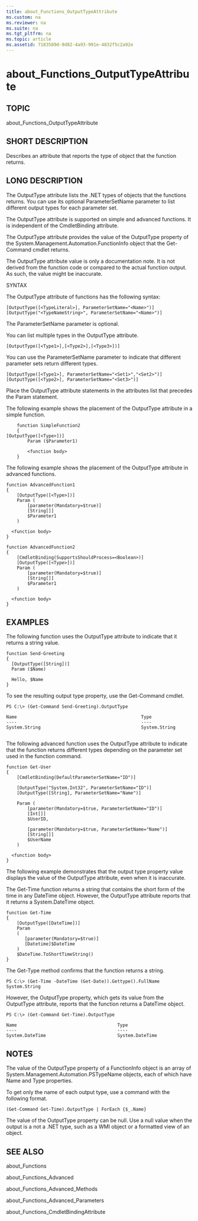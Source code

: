 ```yaml
---
title: about_Functions_OutputTypeAttribute
ms.custom: na
ms.reviewer: na
ms.suite: na
ms.tgt_pltfrm: na
ms.topic: article
ms.assetid: 7183589d-9d82-4a93-991e-4832f5c2a92e
---
```

# about_Functions_OutputTypeAttribute
## TOPIC  
 about\_Functions\_OutputTypeAttribute  
  
## SHORT DESCRIPTION  
 Describes an attribute that reports the type of object that the function returns.  
  
## LONG DESCRIPTION  
 The OutputType attribute lists the .NET types of objects that the functions returns. You can use its optional ParameterSetName parameter to list different output types for each parameter set.  
  
 The OutputType attribute is supported on simple and advanced functions. It is independent of the CmdletBinding attribute.  
  
 The OutputType attribute provides the value of the OutputType property of the System.Management.Automation.FunctionInfo object that the Get\-Command cmdlet returns.  
  
 The OutputType attribute value is only a documentation note. It is not derived from the function code or compared to the actual function output. As such, the value might be inaccurate.  
  
 SYNTAX  
  
 The OutputType attribute of functions has the following syntax:  
  
```  
[OutputType([<TypeLiteral>], ParameterSetName="<Name>")]  
[OutputType("<TypeNameString>", ParameterSetName="<Name>")]  
```  
  
 The ParameterSetName parameter is optional.  
  
 You can list multiple types in the OutputType attribute.  
  
```  
[OutputType([<Type1>],[<Type2>],[<Type3>])]  
```  
  
 You can use the ParameterSetName parameter to indicate that different parameter sets return different types.  
  
```  
[OutputType([<Type1>], ParameterSetName="<Set1>","<Set2>")]  
[OutputType([<Type2>], ParameterSetName="<Set3>")]  
```  
  
 Place the OutputType attribute statements in the attributes list that precedes the Param statement.  
  
 The following example shows the placement of the OutputType attribute in a simple function.  
  
```  
    function SimpleFunction2  
    {  
[OutputType([<Type>])]  
        Param ($Parameter1)  
  
        <function body>  
    }  
```  
  
 The following example shows the placement of the OutputType attribute in advanced functions.  
  
```  
function AdvancedFunction1  
{  
    [OutputType([<Type>])]  
    Param (        
        [parameter(Mandatory=$true)]  
        [String[]]  
        $Parameter1    
    )       
  
  <function body>  
}  
```  
  
```  
function AdvancedFunction2  
{  
    [CmdletBinding(SupportsShouldProcess=<Boolean>)]  
    [OutputType([<Type>])]  
    Param (        
        [parameter(Mandatory=$true)]  
        [String[]]  
        $Parameter1    
    )       
  
  <function body>  
}  
```  
  
## EXAMPLES  
 The following function uses the OutputType attribute to indicate that it returns a string value.  
  
```  
function Send-Greeting  
{  
  [OutputType([String])]     
  Param ($Name)  
  
  Hello, $Name        
}  
```  
  
 To see the resulting output type property, use the Get\-Command cmdlet.  
  
```  
PS C:\> (Get-Command Send-Greeting).OutputType  
  
Name                                               Type                                                                                                       
----                                               ----                                                                                                       
System.String                                      System.String  
  
```  
  
 The following advanced function uses the OutputType attribute to indicate that the function returns different types depending on the parameter set used in the function command.  
  
```  
function Get-User  
{  
    [CmdletBinding(DefaultParameterSetName="ID")]  
  
    [OutputType("System.Int32", ParameterSetName="ID")]  
    [OutputType([String], ParameterSetName="Name")]  
  
    Param (        
        [parameter(Mandatory=$true, ParameterSetName="ID")]  
        [Int[]]  
        $UserID,  
  
        [parameter(Mandatory=$true, ParameterSetName="Name")]  
        [String[]]  
        $UserName  
    )       
  
  <function body>  
}  
```  
  
 The following example demonstrates that the output type property value displays the value of the OutputType attribute, even when it is inaccurate.  
  
 The Get\-Time function returns a string that contains the short form of the time in any DateTime object. However, the OutputType attribute reports that it returns a System.DateTime object.  
  
```  
function Get-Time  
{   
    [OutputType([DateTime])]  
    Param  
    (  
       [parameter(Mandatory=$true)]  
       [Datetime]$DateTime         
    )  
    $DateTime.ToShortTimeString()  
}    
```  
  
 The Get\-Type method confirms that the function returns a string.  
  
```  
PS C:\> (Get-Time -DateTime (Get-Date)).Gettype().FullName  
System.String  
```  
  
 However, the OutputType property, which gets its value from the OutputType attribute, reports that the function returns a DateTime object.  
  
```  
PS C:\> (Get-Command Get-Time).OutputType  
  
Name                                      Type                                                                                                       
----                                      ----                                                                                                       
System.DateTime                           System.DateTime  
```  
  
## NOTES  
 The value of the OutputType property of a FunctionInfo object is an array of System.Management.Automation.PSTypeName objects, each of which have Name and Type properties.  
  
 To get only the name of each output type, use a command with the following format.  
  
```  
(Get-Command Get-Time).OutputType | ForEach {$_.Name}  
```  
  
 The value of the OutputType property can be null. Use a null value when the output is a not a .NET type, such as a WMI object or a formatted view of an object.  
  
## SEE ALSO  
 about\_Functions  
  
 about\_Functions\_Advanced  
  
 about\_Functions\_Advanced\_Methods  
  
 about\_Functions\_Advanced\_Parameters  
  
 about\_Functions\_CmdletBindingAttribute